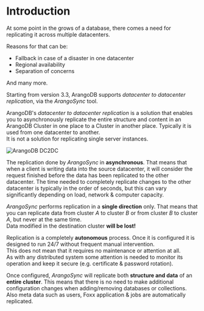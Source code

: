 <!-- don't edit here, its from https://@github.com/arangodb/arangosync.git / docs/Manual/ -->
# Introduction

At some point in the grows of a database, there comes a need for replicating it
across multiple datacenters.

Reasons for that can be:

- Fallback in case of a disaster in one datacenter
- Regional availability
- Separation of concerns

And many more.

Starting from version 3.3, ArangoDB supports _datacenter to datacenter
replication_, via the _ArangoSync_ tool.

ArangoDB's _datacenter to datacenter replication_ is a solution that enables you
to asynchronously replicate the entire structure and content in an ArangoDB Cluster
in one place to a Cluster in another place. Typically it is used from one datacenter
to another.
<br/>It is not a solution for replicating single server instances.

![ArangoDB DC2DC](dc2dc.png)

The replication done by _ArangoSync_ in **asynchronous**. That means that when
a client is writing data into the source datacenter, it will consider the
request finished before the data has been replicated to the other datacenter.
The time needed to completely replicate changes to the other datacenter is
typically in the order of seconds, but this can vary significantly depending on
load, network & computer capacity.

_ArangoSync_ performs replication in a **single direction** only. That means that
you can replicate data from cluster _A_ to cluster _B_ or from cluster _B_ to
cluster _A_, but never at the same time.
<br/>Data modified in the destination cluster **will be lost!**

Replication is a completely **autonomous** process. Once it is configured it is
designed to run 24/7 without frequent manual intervention.
<br/>This does not mean that it requires no maintenance or attention at all.
<br/>As with any distributed system some attention is needed to monitor its operation
and keep it secure (e.g. certificate & password rotation).

Once configured, _ArangoSync_ will replicate both **structure and data** of an
**entire cluster**. This means that there is no need to make additional configuration
changes when adding/removing databases or collections.
<br/>Also meta data such as users, Foxx application & jobs are automatically replicated.
